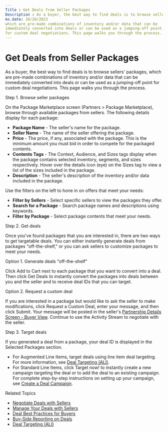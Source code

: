 ```yaml
---
Title : Get Deals from Seller Packages
Description : As a buyer, the best way to find deals is to browse sellers' packages,
ms.date: 10/28/2023
which are pre-made combinations of inventory and/or data that can be
immediately converted into deals or can be used as a jumping-off point
for custom deal negotiations. This page walks you through the process.
---
```



# Get Deals from Seller Packages



As a buyer, the best way to find deals is to browse sellers' packages,
which are pre-made combinations of inventory and/or data that can be
immediately converted into deals or can be used as a jumping-off point
for custom deal negotiations. This page walks you through the process.

Step 1. Browse seller packages

On the Package
Marketplace screen
(Partners
\>  Package Marketplace),
browse through available packages from sellers. The following
details display for each package:

- **Package Name** - The seller's name for the package.
- **Seller Name** - The name of the seller offering the package.
- **Price** - The price, if any, associated with the package. This is
  the minimum amount you must bid in order to compete for the packaged
  contents.
- **Contents Tags** - The Context, Audience, and Sizes tags display when
  the package contains selected inventory, segments, and sizes
  respectively. Hover over the details icon (eye) on the Sizes tag to
  view a list of the sizes included in the package.
- **Description** - The seller's description of the inventory and/or
  data included in the package.

Use the filters on the left to hone in on offers that meet your needs:

- **Filter by Sellers** - Select specific sellers to view the packages
  they offer.
- **Search for a Package** - Search package names and descriptions using
  keywords.
- **Filter by Package** - Select package contents that meet your needs.

Step 2. Get deals

Once you've found packages that you are interested in, there are two
ways to get targetable deals. You can either instantly generate deals
from packages "off-the-shelf," or you can ask sellers to customize
packages to meet your needs.

Option 1. Generate deals "off-the-shelf"

Click Add to Cart next to each package
that you want to convert into a deal. Then click
Get Deals to instantly convert the
packages into deals between you and the seller and to receive deal IDs
that you can target.

Option 2. Request a custom deal

If you are interested in a package but would like to ask the seller to
make modifications, click Request a Custom
Deal, enter your message, and then click
Submit. Your message will be posted in
the seller's <a href="partnership-details-screen-buyer-view.md"
class="xref">Partnership Details Screen - Buyer View</a>. Continue to
use the Activity Stream to negotiate with the seller.

Step 3. Target deals

If you generated a deal from a package, your deal ID is displayed in the
Selected Packages section.

- For Augmented Line Items, target deals using line item deal targeting.
  For more information, see
  <a href="deal-targeting-ali.md" class="xref">Deal Targeting (ALI)</a>.
- For Standard Line Items, click Target
  now! to instantly create a new campaign targeting the deal or
  to add the deal to an existing campaign. For complete step-by-step
  instructions on setting up your campaign, see
  <a href="create-a-deal-campaign.md" class="xref">Create a Deal
  Campaign</a>.

Related Topics

- <a href="negotiate-deals-with-sellers.md" class="xref">Negotiate Deals
  with Sellers</a>
- <a href="manage-your-deals-with-sellers.md" class="xref">Manage Your
  Deals with Sellers</a>
- <a href="deal-best-practices-for-buyers.md" class="xref">Deal Best
  Practices for Buyers</a>
- <a href="buy-side-reporting-on-deals.md" class="xref">Buy-Side
  Reporting on Deals</a>
- <a href="deal-targeting-ali.md" class="xref">Deal Targeting (ALI)</a>




